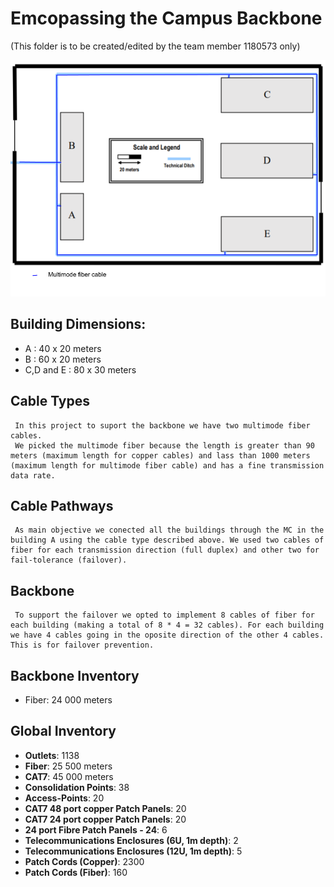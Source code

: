 Emcopassing the Campus Backbone
===========================================
(This folder is to be created/edited by the team member 1180573 only)

![Campus Backbone](campus.png "Campus Backbone")


## Building Dimensions:

- A : 40 x 20 meters
- B : 60 x 20 meters
- C,D and E : 80 x 30 meters

## Cable Types

     In this project to suport the backbone we have two multimode fiber cables. 
     We picked the multimode fiber because the length is greater than 90  meters (maximum length for copper cables) and lass than 1000 meters (maximum length for multimode fiber cable) and has a fine transmission data rate.

## Cable Pathways

     As main objective we conected all the buildings through the MC in the building A using the cable type described above. We used two cables of fiber for each transmission direction (full duplex) and other two for fail-tolerance (failover).

## Backbone

     To support the failover we opted to implement 8 cables of fiber for each building (making a total of 8 * 4 = 32 cables). For each building we have 4 cables going in the oposite direction of the other 4 cables. This is for failover prevention.

## Backbone Inventory

- Fiber: 24 000 meters

## Global Inventory

- **Outlets**: 1138
- **Fiber**: 25 500 meters
- **CAT7**: 45 000 meters
- **Consolidation Points**: 38
- **Access-Points**: 20
- **CAT7 48 port copper Patch Panels**: 20
- **CAT7 24 port copper Patch Panels**: 20
- **24 port Fibre Patch Panels - 24**: 6
- **Telecommunications Enclosures (6U, 1m depth)**: 2
- **Telecommunications Enclosures (12U, 1m depth)**: 5
- **Patch Cords (Copper)**: 2300
- **Patch Cords (Fiber)**: 160

    



     
  

            



